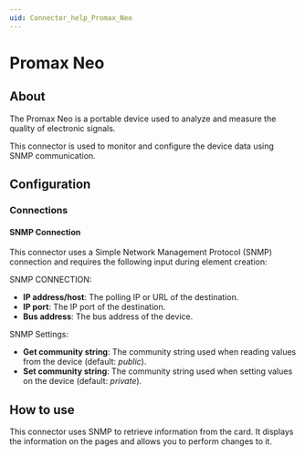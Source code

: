 ```yaml
---
uid: Connector_help_Promax_Neo
---
```


# Promax Neo

## About

The Promax Neo is a portable device used to analyze and measure the quality of electronic signals.

This connector is used to monitor and configure the device data using SNMP communication.

## Configuration

### Connections

#### SNMP Connection

This connector uses a Simple Network Management Protocol (SNMP) connection and requires the following input during element creation:

SNMP CONNECTION:

- **IP address/host**: The polling IP or URL of the destination.
- **IP port**: The IP port of the destination.
- **Bus address**: The bus address of the device.

SNMP Settings:

- **Get community string**: The community string used when reading values from the device (default: *public*).
- **Set community string**: The community string used when setting values on the device (default: *private*).

## How to use

This connector uses SNMP to retrieve information from the card. It displays the information on the pages and allows you to perform changes to it.
